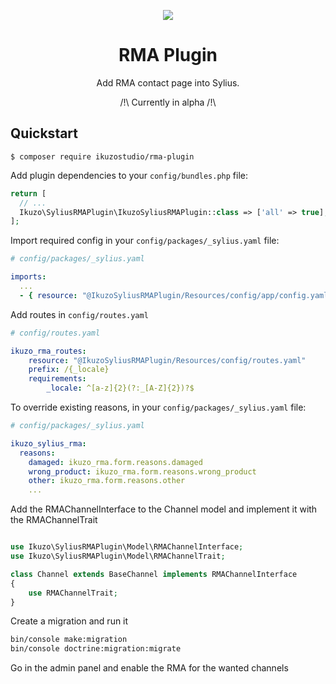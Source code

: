 <p align="center">
    <a href="https://sylius.com" target="_blank">
        <img src="https://demo.sylius.com/assets/shop/img/logo.png" />
    </a>
</p>

<h1 align="center">RMA Plugin</h1>

<p align="center">Add RMA contact page into Sylius.</p>
<p align="center">/!\ Currently in alpha /!\</p>

## Quickstart


```
$ composer require ikuzostudio/rma-plugin
```

Add plugin dependencies to your `config/bundles.php` file:

```php
return [
  // ...
  Ikuzo\SyliusRMAPlugin\IkuzoSyliusRMAPlugin::class => ['all' => true],
];
```

Import required config in your `config/packages/_sylius.yaml` file:

```yaml
# config/packages/_sylius.yaml

imports:
  ...
  - { resource: "@IkuzoSyliusRMAPlugin/Resources/config/app/config.yaml"}
```

Add routes in `config/routes.yaml`

```yaml
# config/routes.yaml

ikuzo_rma_routes:
    resource: "@IkuzoSyliusRMAPlugin/Resources/config/routes.yaml"
    prefix: /{_locale}
    requirements:
        _locale: ^[a-z]{2}(?:_[A-Z]{2})?$
```

To override existing reasons, in your `config/packages/_sylius.yaml` file:

```yaml
# config/packages/_sylius.yaml

ikuzo_sylius_rma:
  reasons:
    damaged: ikuzo_rma.form.reasons.damaged
    wrong_product: ikuzo_rma.form.reasons.wrong_product
    other: ikuzo_rma.form.reasons.other
    ...
```

Add the RMAChannelInterface to the Channel model and implement it with the RMAChannelTrait
```php

use Ikuzo\SyliusRMAPlugin\Model\RMAChannelInterface;
use Ikuzo\SyliusRMAPlugin\Model\RMAChannelTrait;

class Channel extends BaseChannel implements RMAChannelInterface
{
    use RMAChannelTrait;
}
```

Create a migration and run it
```bash
bin/console make:migration
bin/console doctrine:migration:migrate
```

Go in the admin panel and enable the RMA for the wanted channels

